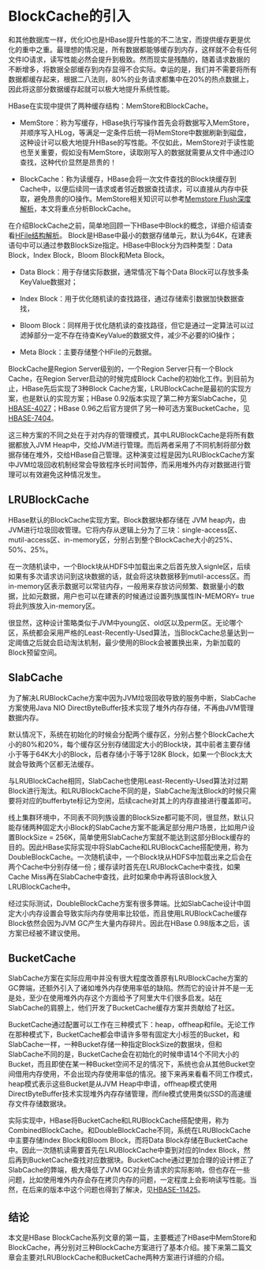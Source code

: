 # BlockCache的引入
和其他数据库一样，优化IO也是HBase提升性能的不二法宝，而提供缓存更是优化的重中之重。最理想的情况是，所有数据都能够缓存到内存，这样就不会有任何文件IO请求，读写性能必然会提升到极致。然而现实是残酷的，随着请求数据的不断增多，将数据全部缓存到内存显得不合实际。幸运的是，我们并不需要将所有数据都缓存起来，根据二八法则，80%的业务请求都集中在20%的热点数据上，因此将这部分数据缓存起就可以极大地提升系统性能。

HBase在实现中提供了两种缓存结构：MemStore和BlockCache。

* MemStore：称为写缓存，HBase执行写操作首先会将数据写入MemStore，并顺序写入HLog，等满足一定条件后统一将MemStore中数据刷新到磁盘，这种设计可以极大地提升HBase的写性能。不仅如此，MemStore对于读性能也至关重要，假如没有MemStore，读取刚写入的数据就需要从文件中通过IO查找，这种代价显然是昂贵的！

* BlockCache：称为读缓存，HBase会将一次文件查找的Block块缓存到Cache中，以便后续同一请求或者邻近数据查找请求，可以直接从内存中获取，避免昂贵的IO操作。MemStore相关知识可以参考[Memstore Flush深度解析](/Hbase/Elements/chapter03.md)，本文将重点分析BlockCache。

在介绍BlockCache之前，简单地回顾一下HBase中Block的概念，详细介绍请查看[HFile结构解析](/Hbase/Elements/chapter04.md)。 Block是HBase中最小的数据存储单元，默认为64K，在建表语句中可以通过参数BlockSize指定。HBase中Block分为四种类型：Data Block，Index Block，Bloom Block和Meta Block。

* Data Block：用于存储实际数据，通常情况下每个Data Block可以存放多条KeyValue数据对；

* Index Block：用于优化随机读的查找路径，通过存储索引数据加快数据查找，

* Bloom Block：同样用于优化随机读的查找路径，但它是通过一定算法可以过滤掉部分一定不存在待查KeyValue的数据文件，减少不必要的IO操作；

* Meta Block：主要存储整个HFile的元数据。

BlockCache是Region Server级别的，一个Region Server只有一个Block Cache，在Region Server启动的时候完成Block Cache的初始化工作。到目前为止，HBase先后实现了3种Block Cache方案，LRUBlockCache是最初的实现方案，也是默认的实现方案；HBase 0.92版本实现了第二种方案SlabCache，见[HBASE-4027](https://issues.apache.org/jira/browse/HBASE-4027)；HBase 0.96之后官方提供了另一种可选方案BucketCache，见[HBASE-7404](https://issues.apache.org/jira/browse/HBASE-7404)。

这三种方案的不同之处在于对内存的管理模式，其中LRUBlockCache是将所有数据都放入JVM Heap中，交给JVM进行管理。而后两者采用了不同机制将部分数据存储在堆外，交给HBase自己管理。这种演变过程是因为LRUBlockCache方案中JVM垃圾回收机制经常会导致程序长时间暂停，而采用堆外内存对数据进行管理可以有效避免这种情况发生。

## LRUBlockCache
HBase默认的BlockCache实现方案。Block数据块都存储在 JVM heap内，由JVM进行垃圾回收管理。它将内存从逻辑上分为了三块：single-access区、mutil-access区、in-memory区，分别占到整个BlockCache大小的25%、50%、25%。

在一次随机读中，一个Block块从HDFS中加载出来之后首先放入signle区，后续如果有多次请求访问到这块数据的话，就会将这块数据移到mutil-access区。而in-memory区表示数据可以常驻内存，一般用来存放访问频繁、数据量小的数据，比如元数据，用户也可以在建表的时候通过设置列族属性IN-MEMORY= true将此列族放入in-memory区。

很显然，这种设计策略类似于JVM中young区、old区以及perm区。无论哪个区，系统都会采用严格的Least-Recently-Used算法，当BlockCache总量达到一定阈值之后就会启动淘汰机制，最少使用的Block会被置换出来，为新加载的Block预留空间。

## SlabCache
为了解决LRUBlockCache方案中因为JVM垃圾回收导致的服务中断，SlabCache方案使用Java NIO DirectByteBuffer技术实现了堆外内存存储，不再由JVM管理数据内存。

默认情况下，系统在初始化的时候会分配两个缓存区，分别占整个BlockCache大小的80%和20%，每个缓存区分别存储固定大小的Block块，其中前者主要存储小于等于64K大小的Block，后者存储小于等于128K Block，如果一个Block太大就会导致两个区都无法缓存。

与LRUBlockCache相同，SlabCache也使用Least-Recently-Used算法对过期Block进行淘汰。和LRUBlockCache不同的是，SlabCache淘汰Block的时候只需要将对应的bufferbyte标记为空闲，后续cache对其上的内存直接进行覆盖即可。

线上集群环境中，不同表不同列族设置的BlockSize都可能不同，很显然，默认只能存储两种固定大小Block的SlabCache方案不能满足部分用户场景，比如用户设置BlockSize = 256K，简单使用SlabCache方案就不能达到这部分Block缓存的目的。因此HBase实际实现中将SlabCache和LRUBlockCache搭配使用，称为DoubleBlockCache。一次随机读中，一个Block块从HDFS中加载出来之后会在两个Cache中分别存储一份；缓存读时首先在LRUBlockCache中查找，如果Cache Miss再在SlabCache中查找，此时如果命中再将该Block放入LRUBlockCache中。

经过实际测试，DoubleBlockCache方案有很多弊端。比如SlabCache设计中固定大小内存设置会导致实际内存使用率比较低，而且使用LRUBlockCache缓存Block依然会因为JVM GC产生大量内存碎片。因此在HBase 0.98版本之后，该方案已经被不建议使用。

## BucketCache
SlabCache方案在实际应用中并没有很大程度改善原有LRUBlockCache方案的GC弊端，还额外引入了诸如堆外内存使用率低的缺陷。然而它的设计并不是一无是处，至少在使用堆外内存这个方面给予了阿里大牛们很多启发。站在SlabCache的肩膀上，他们开发了BucketCache缓存方案并贡献给了社区。

BucketCache通过配置可以工作在三种模式下：heap，offheap和file。无论工作在那种模式下，BucketCache都会申请许多带有固定大小标签的Bucket，和SlabCache一样，一种Bucket存储一种指定BlockSize的数据块，但和SlabCache不同的是，BucketCache会在初始化的时候申请14个不同大小的Bucket，而且即使在某一种Bucket空间不足的情况下，系统也会从其他Bucket空间借用内存使用，不会出现内存使用率低的情况。接下来再来看看不同工作模式，heap模式表示这些Bucket是从JVM Heap中申请，offheap模式使用DirectByteBuffer技术实现堆外内存存储管理，而file模式使用类似SSD的高速缓存文件存储数据块。

实际实现中，HBase将BucketCache和LRUBlockCache搭配使用，称为CombinedBlockCache。和DoubleBlockCache不同，系统在LRUBlockCache中主要存储Index Block和Bloom Block，而将Data Block存储在BucketCache中。因此一次随机读需要首先在LRUBlockCache中查到对应的Index Block，然后再到BucketCache查找对应数据块。BucketCache通过更加合理的设计修正了SlabCache的弊端，极大降低了JVM GC对业务请求的实际影响，但也存在一些问题，比如使用堆外内存会存在拷贝内存的问题，一定程度上会影响读写性能。当然，在后来的版本中这个问题也得到了解决，见[HBASE-11425](https://issues.apache.org/jira/browse/HBASE-11425)。

## 结论
本文是HBase BlockCache系列文章的第一篇，主要概述了HBase中MemStore和BlockCache，再分别对三种BlockCache方案进行了基本介绍。接下来第二篇文章会主要对LRUBlockCache和BucketCache两种方案进行详细的介绍。
